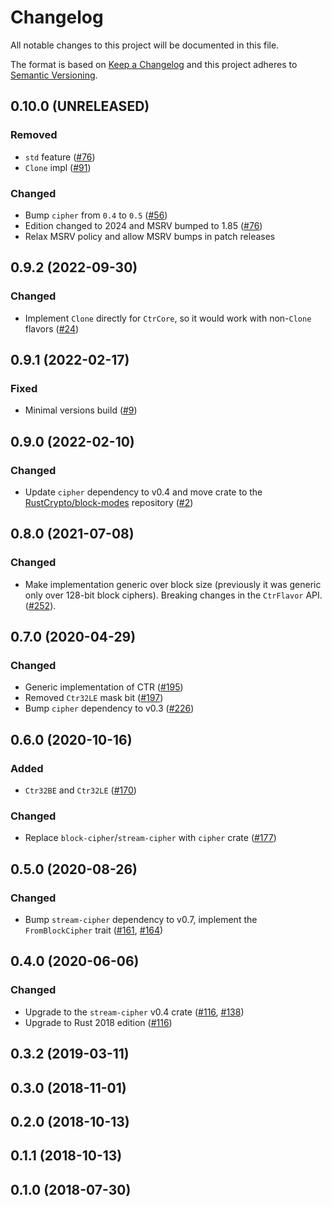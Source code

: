 # Changelog

All notable changes to this project will be documented in this file.

The format is based on [Keep a Changelog](https://keepachangelog.com/en/1.0.0/)
and this project adheres to [Semantic Versioning](https://semver.org/spec/v2.0.0.html).

## 0.10.0 (UNRELEASED)
### Removed 
- `std` feature ([#76])
- `Clone` impl ([#91])

### Changed
- Bump `cipher` from `0.4` to `0.5` ([#56])
- Edition changed to 2024 and MSRV bumped to 1.85 ([#76])
- Relax MSRV policy and allow MSRV bumps in patch releases

[#56]: https://github.com/RustCrypto/block-modes/pull/56
[#76]: https://github.com/RustCrypto/block-modes/pull/76
[#91]: https://github.com/RustCrypto/block-modes/pull/91

## 0.9.2 (2022-09-30)
### Changed
- Implement `Clone` directly for `CtrCore`, so it would work with non-`Clone` flavors ([#24])

[#24]: https://github.com/RustCrypto/block-modes/pull/24

## 0.9.1 (2022-02-17)
### Fixed
- Minimal versions build ([#9])

[#9]: https://github.com/RustCrypto/block-modes/pull/9

## 0.9.0 (2022-02-10)
### Changed
- Update `cipher` dependency to v0.4 and move crate
to the [RustCrypto/block-modes] repository ([#2])

[#2]: https://github.com/RustCrypto/block-modes/pull/2
[RustCrypto/block-modes]: https://github.com/RustCrypto/block-modes

## 0.8.0 (2021-07-08)
### Changed
- Make implementation generic over block size (previously it
was generic only over 128-bit block ciphers). Breaking changes
in the `CtrFlavor` API. ([#252]).

[#252]: https://github.com/RustCrypto/stream-ciphers/pull/252

## 0.7.0 (2020-04-29)
### Changed
- Generic implementation of CTR ([#195])
- Removed `Ctr32LE` mask bit ([#197])
- Bump `cipher` dependency to v0.3 ([#226])

[#195]: https://github.com/RustCrypto/stream-ciphers/pull/195
[#197]: https://github.com/RustCrypto/stream-ciphers/pull/197
[#226]: https://github.com/RustCrypto/stream-ciphers/pull/226

## 0.6.0 (2020-10-16)
### Added
- `Ctr32BE` and `Ctr32LE` ([#170])

### Changed
- Replace `block-cipher`/`stream-cipher` with `cipher` crate ([#177])

[#177]: https://github.com/RustCrypto/stream-ciphers/pull/177
[#170]: https://github.com/RustCrypto/stream-ciphers/pull/170

## 0.5.0 (2020-08-26)
### Changed
- Bump `stream-cipher` dependency to v0.7, implement the `FromBlockCipher` trait ([#161], [#164])

[#161]: https://github.com/RustCrypto/stream-ciphers/pull/161
[#164]: https://github.com/RustCrypto/stream-ciphers/pull/164

## 0.4.0 (2020-06-06)
### Changed
- Upgrade to the `stream-cipher` v0.4 crate ([#116], [#138])
- Upgrade to Rust 2018 edition ([#116])

[#138]: https://github.com/RustCrypto/stream-ciphers/pull/138
[#116]: https://github.com/RustCrypto/stream-ciphers/pull/121

## 0.3.2 (2019-03-11)

## 0.3.0 (2018-11-01)

## 0.2.0 (2018-10-13)

## 0.1.1 (2018-10-13)

## 0.1.0 (2018-07-30)
